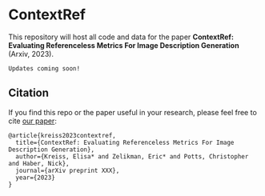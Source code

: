 # ContextRef

This repository will host all code and data for the paper **ContextRef: Evaluating Referenceless Metrics For Image Description Generation** (Arxiv, 2023).

`Updates coming soon!`

## Citation

If you find this repo or the paper useful in your research, please feel free to cite [our paper](https://arxiv.org/abs/XXX):

```
@article{kreiss2023contextref,
  title={ContextRef: Evaluating Referenceless Metrics For Image Description Generation},
  author={Kreiss, Elisa* and Zelikman, Eric* and Potts, Christopher and Haber, Nick},
  journal={arXiv preprint XXX},
  year={2023}
}
```
